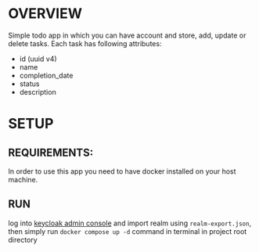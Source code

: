 # OVERVIEW

Simple todo app in which you can have account and store, add, update or delete tasks. Each task has following attributes:

- id (uuid v4)
- name
- completion_date
- status
- description

# SETUP

## REQUIREMENTS:
In order to use this app you need to have docker installed on your host machine.

## RUN
log into [keycloak admin console](http://localhost:8080) and import realm using `realm-export.json`, then simply run `docker compose up -d` command in terminal in project root directory
